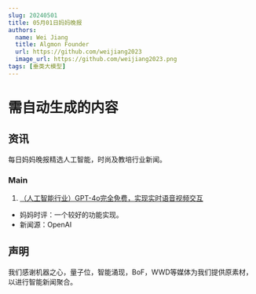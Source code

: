 ```yaml
---
slug: 20240501
title: 05月01日妈妈晚报
authors:
  name: Wei Jiang
  title: Algmon Founder
  url: https://github.com/weijiang2023
  image_url: https://github.com/weijiang2023.png
tags: [垂类大模型]
---
```


# 需自动生成的内容
## 资讯
每日妈妈晚报精选人工智能，时尚及教培行业新闻。

### Main

1. [（人工智能行业）GPT-4o完全免费，实现实时语音视频交互](https://mp.weixin.qq.com/s/PfWnlhXh3n3VDfZaMI-ifQ)
* 妈妈时评：一个较好的功能实现。
* 新闻源：OpenAI

## 声明

我们感谢机器之心，量子位，智能涌现，BoF，WWD等媒体为我们提供原素材，以进行智能新闻聚合。